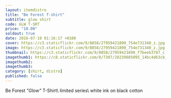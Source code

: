```yaml
---
layout: itemdistro
title: "Be Forest T-shirt"
subtitle: glow shirt
code: GLW T-SRT
price: "10.00"
soldout: true
date: 2016-07-10 01:16:17 +0100
cover: https://c3.staticflickr.com/9/8858/27959421890_754e731340_z.jpg
image: https://c3.staticflickr.com/9/8858/27959421890_754e731340_z.jpg
thumbnail: https://c3.staticflickr.com/9/8858/27959421890_f7beeb3787_c.jpg
imagethumb1: https://c8.staticflickr.com/8/7307/28239885095_14bc4d63cb_c.jpg
imagethumb2:
imagethumb3:
category: [shirt, distro]
published: false
---
```


Be Forest *"Glow"* T-Shirt\\
limited series\\
white ink on black cotton